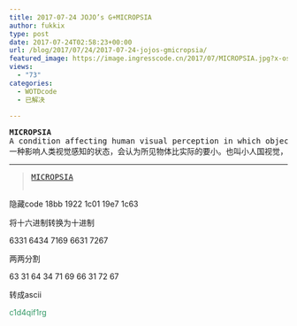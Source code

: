 ```yaml
---
title: 2017-07-24 JOJO’s G+MICROPSIA
author: fukkix
type: post
date: 2017-07-24T02:58:23+00:00
url: /blog/2017/07/24/2017-07-24-jojos-gmicropsia/
featured_image: https://image.ingresscode.cn/2017/07/MICROPSIA.jpg?x-oss-process=image/resize,m_fill,w_570,h_220
views:
  - "73"
categories:
  - WOTDcode
  - 已解决

---
```

<pre><strong>MICROPSIA
</strong>A condition affecting human visual perception in which objects are perceived to be smaller than they actually are; also known as Lilliput sight and related to Alice in Wonderland Syndrome.
一种影响人类视觉感知的状态，会认为所见物体比实际的要小。也叫小人国视觉，和爱丽丝梦游仙境综合征亦有关联。<!--more--></pre>

* * *

> <pre><a href="https://jojoingresswotd.github.io/2017/22/MICROPSIA.html">MICROPSIA</a>
隐藏code
18bb 1922 1c01 19e7 1c63

将十六进制转换为十进制

6331 6434 7169 6631 7267 

两两分割

63 31 64 34 71 69 66 31 72 67 

转成ascii

<span style="color: #339966;">c1d4qif1rg</span></pre>